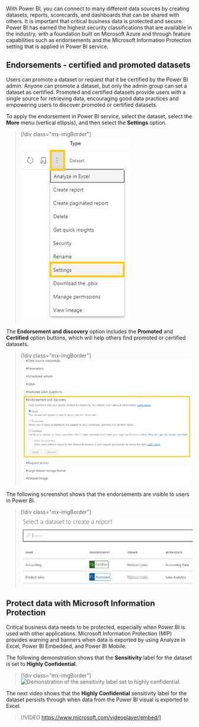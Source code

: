 With Power BI, you can connect to many different data sources by creating datasets, reports, scorecards, and dashboards that can be shared with others. It is important that critical business data is protected and secure. Power BI has earned the highest security classifications that are available in the industry, with a foundation built on Microsoft Azure and through feature capabilities such as endorsements and the Microsoft Information Protection setting that is applied in Power BI service.

## Endorsements - certified and promoted datasets

Users can promote a dataset or request that it be certified by the Power BI admin. Anyone can promote a dataset, but only the admin group can set a dataset as certified. Promoted and certified datasets provide users with a single source for retrieving data, encouraging good data practices and empowering users to discover promoted or certified datasets.

To apply the endorsement in Power BI service, select the dataset, select the **More** menu (vertical ellipsis), and then select the **Settings** option.

> [!div class="mx-imgBorder"]
> [![Dataset More or Ellipse menu options identifying the Settings option.](../media/menu.png)](../media/menu.png#lightbox)

The **Endorsement and discovery** option includes the **Promoted** and **Certified** option buttons, which will help others find promoted or certified datasets.

> [!div class="mx-imgBorder"]
> [![Endorsement and discovery option displaying the Promoted or Certified radio buttons.](../media/endorsement.png)](../media/endorsement.png#lightbox)

The following screenshot shows that the endorsements are visible to users in Power BI.

> [!div class="mx-imgBorder"]
> [![Select a dataset to create a report window.](../media/dataset.png)](../media/dataset.png#lightbox)

## Protect data with Microsoft Information Protection

Critical business data needs to be protected, especially when Power BI is used with other applications. Microsoft Information Protection (MIP) provides warning and banners when data is exported by using Analyze in Excel, Power BI Embedded, and Power BI Mobile.

The following demonstration shows that the **Sensitivity** label for the dataset is set to **Highly Confidential**.

> [!div class="mx-imgBorder"]
> ![Demonstration of the sensitivity label set to highly confidential.](../media/sensitivity-demo.gif)

The next video shows that the **Highly Confidential** sensitivity label for the dataset persists through when data from the Power BI visual is exported to Excel.

> [!VIDEO https://www.microsoft.com/videoplayer/embed/]